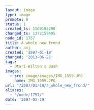 ```yaml
---
layout: image
type: image
promote: 0
status: 1
created_ts: 1169198290
changed_ts: 1372159495
node_id: 1757
title: A whole new frond
author: anj
created: '2007-01-19'
changed: '2013-06-25'
tags:
  - Otari-Wilton's Bush
images:
  - src: image/images/IMG_1559.JPG
    name: IMG_1559.JPG
url: "/2007/01/19/a_whole_new_frond/"
aliases:
  - "/node/1757/"
date: '2007-01-19'
---
```


